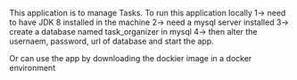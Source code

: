 This application is to manage Tasks.
To run this application locally
  1-> need to have JDK 8 installed in the machine
  2-> need a mysql server installed
  3-> create a database named task_organizer in mysql
  4-> then alter the usernaem, password, url of database and start the app.

Or can use the app by downloading the dockier image in a docker environment
